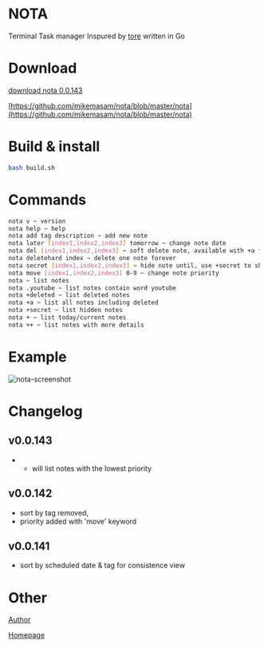 # NOTA
Terminal Task manager Inspured by [tore](https://github.com/rexim/tore) written in Go

# Download
[download nota 0.0.143](https://github.com/mikemasam/nota/blob/master/nota)

[https://github.com/mikemasam/nota/blob/master/nota](https://github.com/mikemasam/nota/blob/master/nota)

# Build & install
```bash
bash build.sh 
```

# Commands
```bash
nota v ~ version
nota help ~ help 
nota add tag description ~ add new note 
nota later [index1,index2,index3] tomorrow ~ change note date
nota del [index1,index2,index3] ~ soft delete note, available with +a flag
nota deletehard index ~ delete one note forever
nota secret [index1,index2,index3] ~ hide note until, use +secret to show note
nota move [index1,index2,index3] 0-9 ~ change note priority
nota ~ list notes 
nota .youtube ~ list notes contain word youtube
nota +deleted ~ list deleted notes
nota +a ~ list all notes including deleted
nota +secret ~ list hidden notes 
nota + ~ list today/current notes 
nota ++ ~ list notes with more details
```

# Example
![nota-screenshot](https://github.com/user-attachments/assets/1c6a71c4-b2db-435b-a8a7-578801e719d3)

# Changelog
## v0.0.143
- + will list notes with the lowest priority 
## v0.0.142
- sort by tag removed, 
- priority added with 'move' keyword
## v0.0.141 
- sort by scheduled date & tag for consistence view


# Other
[Author](https://github.com/mikemasam)

[Homepage](https://github.com/mikemasam/nota)


